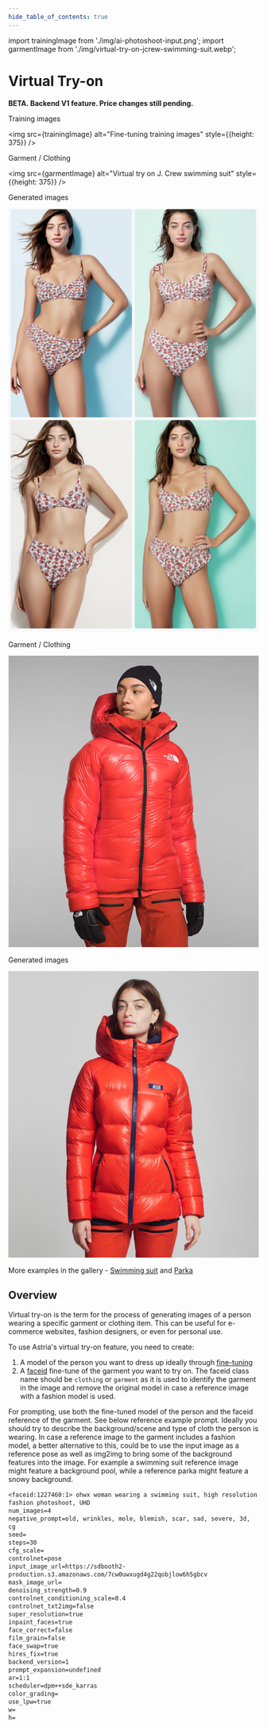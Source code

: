```yaml
---
hide_table_of_contents: true
---
```

import trainingImage from './img/ai-photoshoot-input.png';
import garmentImage from './img/virtual-try-on-jcrew-swimming-suit.webp';

# Virtual Try-on
**BETA. Backend V1 feature. Price changes still pending.**

<div style={{ display: "grid", 'grid-template-columns': '1fr 1fr', gap: '1.5rem' }}>

<div>

<figcaption>Training images</figcaption>

<img src={trainingImage} alt="Fine-tuning training images" style={{height: 375}} />

<figcaption>Garment / Clothing</figcaption>

<img src={garmentImage} alt="Virtual try on J. Crew swimming suit" style={{height: 375}} />
</div>

<div>
<figcaption>Generated images</figcaption>

![Person + Garment](./img/virtual-try-on-swimming-suit-generated.jpg)
</div>
</div>

<div style={{ display: "grid", 'grid-template-columns': '1fr 1fr', gap: '1.5rem' }}>

<div>

<figcaption>Garment / Clothing</figcaption>

![Garment / Clothing](./img/virtual-try-on-northface-parka.webp)
</div>

<div>
<figcaption>Generated images</figcaption>

![Person + Garment](./img/virtual-try-on-northface-parka-generated.jpg)
</div>
</div>

More examples in the gallery - [Swimming suit](https://www.astria.ai/gallery?text=faceid%3A1227460) and [Parka](https://www.astria.ai/gallery?text=faceid%3A1228120)

## Overview

Virtual try-on is the term for the process of generating images of a person wearing a specific garment or clothing item. This can be useful for e-commerce websites, fashion designers, or even for personal use.

To use Astria's virtual try-on feature, you need to create:

1. A model of the person you want to dress up ideally through [fine-tuning](/docs/use-cases/ai-photoshoot)
1. A [faceid](/docs/features/faceid) fine-tune of the garment you want to try on. The faceid class name should be `clothing` or `garment` as it is used to identify the garment in the image and remove the original model in case a reference image with a fashion model is used.

For prompting, use both the fine-tuned model of the person and the faceid reference of the garment. See below reference example prompt. Ideally you should try to describe the background/scene and type of cloth the person is wearing. In case a reference image to the garment includes a fashion model, a better alternative to this, could be to use the input image as a reference pose as well as img2img to bring some of the background features into the image. For example a swimming suit reference image might feature a background pool, while a reference parka might feature a snowy background.


````text
<faceid:1227460:1> ohwx woman wearing a swimming suit, high resolution fashion photoshoot, UHD
num_images=4
negative_prompt=old, wrinkles, mole, blemish, scar, sad, severe, 3d, cg
seed=
steps=30
cfg_scale=
controlnet=pose
input_image_url=https://sdbooth2-production.s3.amazonaws.com/7cw0uwxugd4g22qobjlow6h5gbcv
mask_image_url=
denoising_strength=0.9
controlnet_conditioning_scale=0.4
controlnet_txt2img=false
super_resolution=true
inpaint_faces=true
face_correct=false
film_grain=false
face_swap=true
hires_fix=true
backend_version=1
prompt_expansion=undefined
ar=1:1
scheduler=dpm++sde_karras
color_grading=
use_lpw=true
w=
h=
````
